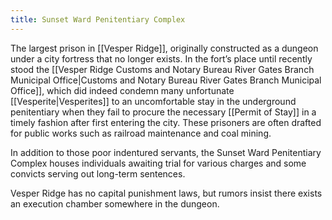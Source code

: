 ```yaml
---
title: Sunset Ward Penitentiary Complex
---
```


The largest prison in [[Vesper Ridge]], originally constructed as a dungeon under a city fortress that no longer exists. In the fort’s place until recently stood the [[Vesper Ridge Customs and Notary Bureau River Gates Branch Municipal Office|Customs and Notary Bureau River Gates Branch Municipal Office]], which did indeed condemn many unfortunate [[Vesperite|Vesperites]] to an uncomfortable stay in the underground penitentiary when they fail to procure the necessary [[Permit of Stay]] in a timely fashion after first entering the city. These prisoners are often drafted for public works such as railroad maintenance and coal mining.

In addition to those poor indentured servants, the Sunset Ward Penitentiary Complex houses individuals awaiting trial for various charges and some convicts serving out long-term sentences.

Vesper Ridge has no capital punishment laws, but rumors insist there exists an execution chamber somewhere in the dungeon.